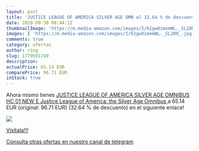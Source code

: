 ```yaml
---
layout: post
title: 'JUSTICE LEAGUE OF AMERICA SILVER AGE OMN al 32.64 % de descuento'
date: 2020-09-30 08:44:12
thumbnailImage: 'https://m.media-amazon.com/images/I/61gwOimnmWL._SL200_.jpg'
images: [ 'https://m.media-amazon.com/images/I/61gwOimnmWL._SL200_.jpg' ]
comments: true
category: ofertas
author: ring
slug: 1779501749
description:
actualPrice: 65.14 EUR
comparePrice: 96.71 EUR
inStock: true
---
```


Ahora mismo tienes [JUSTICE LEAGUE OF AMERICA SILVER AGE OMNIBUS HC 01 NEW E  Justice League of America: the Silver Age Omnibus ](https://www.amazon.com/dp/1779501749/?tag=redken08-20) a 65.14 EUR (original: 96.71 EUR) (32.64 %  de descuento) en el siguiente enlace!

[![](https://m.media-amazon.com/images/I/61gwOimnmWL._SL200_.jpg)](https://www.amazon.com/dp/1779501749/?tag=redken08-20)

[Visítala!!!](https://www.amazon.com/dp/1779501749/?tag=redken08-20)

[Consulta otras ofertas en nuestro canal de telegram](https://t.me/s/ofertas25)
